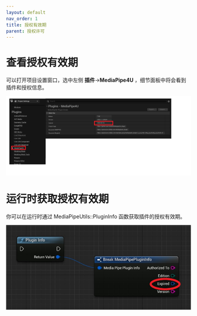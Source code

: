```yaml
---
layout: default
nav_order: 1
title: 授权有效期
parent: 授权许可
---
```


# 查看授权有效期

可以打开项目设置窗口，选中左侧 **插件**->**MediaPipe4U** ，细节面板中将会看到插件和授权信息。

[![License](./images/plugin_settings.jpg "License")](./images/plugin_settings.jpg)   

# 运行时获取授权有效期

你可以在运行时通过 MediaPipeUtils::PluginInfo 函数获取插件的授权有效期。



[![License](images/plugin_info_func.jpg "License")](images/plugin_info_func.jpg)   